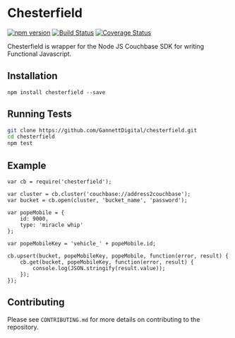 # Chesterfield

[![npm version](https://badge.fury.io/js/chesterfield.svg)](https://badge.fury.io/js/chesterfield)
[![Build Status](https://travis-ci.org/GannettDigital/chesterfield.svg)](https://travis-ci.org/GannettDigital/chesterfield)
[![Coverage Status](https://coveralls.io/repos/github/GannettDigital/chesterfield/badge.svg)](https://coveralls.io/github/GannettDigital/chesterfield)

Chesterfield is wrapper for the Node JS Couchbase SDK for writing Functional Javascript.

## Installation
```Node
npm install chesterfield --save
```

## Running Tests
```bash
git clone https://github.com/GannettDigital/chesterfield.git
cd chesterfield
npm test
```

## Example
```Node
var cb = require('chesterfield');

var cluster = cb.cluster('couchbase://address2couchbase');
var bucket = cb.open(cluster, 'bucket_name', 'password');

var popeMobile = {
    id: 9000,
    type: 'miracle whip'
};

var popeMobileKey = 'vehicle_' + popeMobile.id;

cb.upsert(bucket, popeMobileKey, popeMobile, function(error, result) {
    cb.get(bucket, popeMobileKey, function(error, result) {
        console.log(JSON.stringify(result.value));
    });
});

```

## Contributing

Please see ```CONTRIBUTING.md``` for more details on contributing to the repository.
